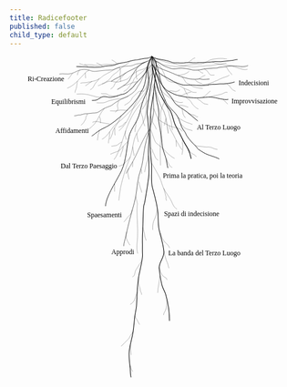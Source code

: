 ```yaml
---
title: Radicefooter
published: false
child_type: default
---
```


<svg version="1.1" viewBox="0 0 1676.7 1881.2" xmlns="http://www.w3.org/2000/svg" xmlns:xlink="http://www.w3.org/1999/xlink">
 <path d="m934.33 1550.9c0-50.272-8.3849-105.87-22.147-154.16-5.0803-17.825-16.28-33.94-21.093-52.177-8.1406-30.848-13.215-66.706-16.874-98.803-4.0843-35.828 29.618-62.95 27.42-98.803-2.7496-44.86-19.721-88.337-28.475-132.11-6.6589-33.296-3.8242-69.532-7.3826-103.24-5.2132-49.388-18.906-93.912-31.489-141.59-8.8931-33.7-2.7859-90.292-4.2187-126.49-1.1592-29.287-6.4222-58.388-7.3823-87.701-2.2952-70.067-1.9701-139.78 1.0545-209.82 1.966-45.522 12.918-88.384 17.929-133.22 4.1104-36.776 18.427-161.06 13.022-176.9-2.119-6.2128-18.215-25.757-22.569-30.67-1.2554 37.937 4.3025 74.175 2.3545 112.1-1.4492 28.219-8.3285 50.38-12.656 77.71-6.8095 43.009-14.541 87.311-17.929 131-1.9081 24.605 0.8902 15.552 3.1639 39.965 3.2342 34.726 5.595 70.656 7.3823 105.46 1.5924 31.011-3.1639 61.231-3.1639 92.142 0 52.614 7.5529 96.515 1.0546 149.87-5.5394 45.48-13.779 90.1-21.092 135.44-5.0789 31.483-5.8427 10.353-8.4371 41.075-3.0792 36.463-2.6425 73.398-4.2187 109.9-1.8472 42.781-3.4517 58.074-2.242 100.94 0.37106 13.15-0.87641 44.807 0.54879 62.519 2.1905 27.223-18.642 103.1-23.618 136.27-7.9424 52.95-8.532 107.66-11.601 160.97-1.3117 22.784-8.2497 45.156-10.546 67.718-2.926 28.748-5.4976 57.862-9.4916 86.591-5.7491 41.353-21.102 81.232-23.202 123.23-1.4917 29.829 3.517 60.332 6.3278 89.922 1.5557 16.378 0.1142 36.916 5.0863 52.621" style="fill:none;stroke-width:3.5;stroke:#000"/>
 <path d="m1225.1 604.82c-6.911-6.3874-60.555-23.048-61.42-23.344-24.488-8.3651-42.62-22.07-59.888-32.858-6.7317-4.2052-9.8878-13.296-15.593-18.634-19.08-17.853-36.629-37.057-51.677-58.837-5.3782-7.7843-7.0678-18.675-14.487-27.46-25.027-29.637-24.186-63.889-46.898-97.093-17.776-25.988-49.155-46.192-61.265-74.003-14.399-33.07-31.496-68.396-37.403-104.17-5.8982-35.72-23.991-61.631-29.869-97.519-1.7511-10.691-2.6673-15.438-3.3751-26.249-0.7887-12.048-12.369-28.987-11.46-41.027-0.8485 16.167 10.611 16.85 20.63 37.592 10.068 20.844 11.834 31.821 12.656 34.414 10.977 34.663 13.809 76.988 32.694 108.79 13.819 23.275 33.326 40.472 48.513 62.168 8.765 12.521 15.68 28.448 27.42 38.855 18.483 16.384 41.65 27.879 61.041 43.188 22.012 17.378 43.565 36.194 65.028 54.073" style="fill:none;stroke-width:3;stroke:#000"/>
 <path d="m821.18 429.42c10.367 10.507 23.897 70.716 34.535 80.948 11.918 11.463 27.54 20.224 38.74 32.332 20.408 22.061 42.797 44.961 69.752 59.148" style="fill:none;stroke:#000"/>
 <path d="m842.57 309.69c7.5366 19.063 14.024 38.574 22.61 57.188 7.2939 15.814 70.431 45.288 89.644 51.066 23.483 7.0623 39.88 3.3053 55.142 25.906" style="fill:none;stroke:#000"/>
 <path d="m834.36 104.19c-23.009 19.708-23.563 69.024-41.359 92.642-2.7644 3.6689-6.328 6.6609-9.4919 9.9913-8.4371 11.101-17.562 21.712-25.311 33.304-43.326 64.809-58.077 148.58-119.66 200.44" style="fill:none;stroke:#000"/>
 <path d="m831.78 3.6612c-7.7069 20.921-18.653 40.92-23.121 62.763-7.3924 36.143 12.932 75.437 4.2184 112.12-8.5451 35.98-28.763 67.527-39.021 103.24-9.2265 32.124-13.69 63.943-28.475 94.362-14.427 29.682-38.264 60.882-46.404 93.252-16.687 66.357-15.392 138.67-44.294 202.05-24.375 53.452-93.863 154.88-93.863 208.71" style="fill:none;stroke-width:3;stroke:#000"/>
 <path d="m841.72 216.77c-6.2267 87.986 10.702 88.686-12.263 175.31-12.109 45.676-28.514 90.11-37.967 136.55-7.5894 37.282-10.24 74.894-17.929 112.12-4.6862 22.691-13.926 43.98-18.984 66.608-11.502 51.456-11.831 104.42-26.366 155.42-18.461 64.774-35.642 129.42-49.568 195.38-3.9693 18.803-11.601 36.173-11.601 55.507" style="fill:none;stroke-width:2;stroke:#000"/>
 <path d="m846.77 170.84c4.9216 25.533 6.8752 60.363 11.952 85.866 4.7607 23.918 12.75 53.398 13.614 78.864 0.5315 15.663-3.5106 31.579-1.0548 47.736 5.5105 36.254 13.475 72.229 17.929 108.79 1.5711 12.899 0.6696 26.102 3.1639 38.855 4.8456 24.775 14.452 45.974 21.093 69.939 5.1009 18.409 5.7288 38.074 11.601 56.617" style="fill:none;stroke-width:3;stroke:#000"/>
 <path d="m833.65 63.869c19.593 93.015 18.695 74.831 22.872 93.882 11.981 54.65 25.14 69.158 51.017 119.45 8.1499 15.838 16.715 24.768 27.42 38.855 17.585 23.138 21.574 70.055 35.768 95.455 18.338 32.815 31.284 61.713 48.884 94.648 9.1022 17.033 10.504 16.533 22.025 38.266 16.108 30.385 18.21 57.324 19.348 58.821" style="fill:none;stroke-width:4;stroke:#000"/>
 <path d="m834.34 100.93c2.4068-0.37325 13.62 20.931 18.829 32.231 8.176 17.733 8.1285 38.11 19.276 55.319 14.816 22.873 98.421 99.004 140.16 84.358" style="fill:none;stroke:#000"/>
 <path d="m832.87 42.42c-1.4229 8.497 38.456 84.15 39.461 92.707 2.4147 20.554 37.992 65.005 51.155 71.118 18.247 8.4737 35.962 20.87 55.896 25.533 41.865 9.7933 86.039 17.81 129.3 15.413 22.409-1.2414 46.318-5.6724 68.551-4.4406 27.49 1.5231 77.705 19.916 100.72 13.382" style="fill:none;stroke-width:3;stroke:#000"/>
 <path d="m835.13 5.7512c-4.4123 37.797-21.727 182.47-42.768 211.43-21.652 29.804-40.83 60.005-65.387 87.701-8.9343 10.076-20.377 17.009-29.53 26.643-20.723 21.814-39.424 42.804-64.333 59.948-39.092 26.906-51.308 76.157-93.129 98.166" style="fill:none;stroke:#000"/>
 <path d="m831.78 3.6612c-48.107 61.443-18.512 150.47-64.808 211.01-20.313 53.455-118.22 146.36-166.63 179.84-22.451 15.53-20.169 14.351-44.273 27.037-12.76 6.7156-19.764 8.752-39.511 22.263-3.5009 2.3954-25.772 18.523-21.853 16.9 2.5673-1.0629-17.187 10.995-14.599 9.9829" style="fill:none;stroke-width:3;stroke:#000"/>
 <path d="m831.78 3.6612c-8.2951 29.443-10.048 52.111-16.179 82.08-2.2252 10.876-7.9135 53.144-8.4922 64.23-1.1802 22.61-4.2938 20.433-5.4871 43.043-3.0494 57.776 1.8297 113.01-10.546 169.85-8.7092 40.004-48.672 80.004-61.169 123.23-8.3386 28.84-11.569 58.713-18.983 87.701-8.3402 32.609-25.304 63.167-34.803 95.472-10.441 35.507-21.362 71.313-28.475 107.68-4.5821 23.427-5.4267 47.025-9.4917 70.472" style="fill:none;stroke:#000"/>
 <path d="m812.24 437.52c-47.999 74.2-71.631 159.24-122.34 232.02-5.2464 7.5306-5.1094 15.37-10.285 20.818" style="fill:none;stroke-width:1.6;stroke:#000"/>
 <path d="m736.94 823.47c15.904 73.941 7.6404 16.402 7.6404 86.404 0 50.597 5.9151 101.4 3.1639 152.09-1.6541 30.473-8.4301 65.52 1.0548 95.472" style="fill:none;stroke:#000"/>
 <path d="m830.54 628.82c4.1429 7.4498 42.814 76.525 47.459 86.591 8.9256 19.343 13 41.801 22.147 61.058 11.075 23.316 28.843 43.68 41.131 66.609 11.44 21.347 15.795 42.068 36.378 55.067" style="fill:none;stroke:#000"/>
 <path d="m908.61 256.88c-7.8296 21.678-17.198 42.861-23.489 65.035-7.6697 27.036 2.1091 76.259 2.1091 105.46 0 32.693-4.2611 64.597-6.3277 97.227-2.4488 38.662 1.0548 78.688 1.0548 117.54" style="fill:none;stroke:#000"/>
 <path d="m851.01 202.7c2.4851 7.0062 17.074 53.991 19.893 59.811 8.9262 18.431 7.3298 17.245 14.984 36.485 4.6113 11.59 15.152 21.468 18.412 36.098 2.0259 9.0929 6.5127 17.528 8.4369 26.643 2.8034 13.28 12.497 79.526 14.67 93.25" style="fill:none;stroke-width:1.3795;stroke:#000"/>
 <path d="m775.18 270.47c-86.564 95.1-101.76 196.55-129.69 266.17-10.071 25.107-18.12 50.736-35.478 71.759" style="fill:none;stroke:#000"/>
 <path d="m753.7 1302.3c-0.0528 1.838-0.26911 3.6785-0.15847 5.5139 0.26038 4.3194 0.93116 8.5987 1.1364 12.919 0.21959 4.6233-0.77248 9.7942 0.22732 14.355 0.49121 2.2406 1.3713 4.1521 1.804 6.4296 0.46282 2.4359 0.39316 5.2978 1.1364 7.6558 1.2391 3.931 4.1576 7.0592 4.6119 11.362 0.61895 5.8629 0.9014 12.875 3.1157 18.405 1.2872 3.2146 3.5648 6.2658 4.5456 9.5698 0.95318 3.2106 0.61711 6.6423 1.8116 9.7949" style="fill:none;stroke-width:1px;stroke:#000"/>
 <path d="m772.53 1200.9c-4.3128 5.3995-8.4128 10.951-12.191 16.736-5.9685 9.1383-11.599 18.435-17.273 27.752-2.4799 4.0723-5.4786 7.9761-7.273 12.441-5.413 13.468-2.5471 29.612-17.81 36.262" style="fill:none;stroke-width:1px;stroke:#000"/>
 <path d="m902.39 1142.3c-0.4047 12.2 3.8265 23.464 7.3097 34.831 2.9828 9.7335 5.6506 19.04 9.5458 28.47 2.2844 5.5306 5.3415 11.545 6.5912 17.465 1.4019 6.6404 2.2112 13.508 5.1947 19.788" style="fill:none;stroke-width:1px;stroke:#000"/>
 <path d="m876.51 1291.1c-0.017 24.725-5.5975 49.105-9.5458 73.448-0.8902 5.4885-0.2159 18.002-1.9794 22.529" style="fill:none;stroke-width:1px;stroke:#000"/>
 <path d="m779.78 1003.7c2.6508 9.2083 3.2736 19.173 5.5182 28.574 0.70023 2.9329 2.1924 5.6096 2.7274 8.6128 1.128 6.3327 1.168 13.488 3.1774 19.566 2.3282 7.0421 4.7811 13.91 7.0064 20.953" style="fill:none;stroke-width:1px;stroke:#000"/>
 <path d="m862.84 901.47c-5.5347 13.099-4.3963 28.091-9.8471 41.206-4.0166 9.6641-9.2964 18.586-12.273 28.709-3.4058 11.582-4.5456 27.883-4.5456 39.954 0 2.6744 0.9091 5.192 0.9091 7.8551" style="fill:none;stroke-width:1px;stroke:#000"/>
 <path d="m880.8 1036.3c1.4573 3.4129 3.1138 6.7474 4.3719 10.238 0.8106 2.2492 1.2122 4.6254 1.8183 6.9381 0.9091 2.9507 1.6372 5.9634 2.7274 8.852 3.9795 10.544 12.643 22.643 20.228 30.862 4.0643 4.4041 8.7006 7.5388 12.728 11.962 2.4672 2.71 5.5453 6.057 7.273 9.3305 0.8843 1.6755 0.6238 2.6249 1.591 4.0671 1.455 2.1698 3.0766 3.7345 3.8638 6.2204" style="fill:none;stroke-width:1px;stroke:#000"/>
 <path d="m917.84 1429.3c-0.246 7.4226 0.9713 14.835 0.6818 22.25-0.5145 13.18-2.959 26.423-8.1821 38.518-3.968 9.1892-10.682 16.16-10.682 26.69" style="fill:none;stroke-width:1px;stroke:#000"/>
 <path d="m732.86 1520.3c0.53031 2.0385 0.78856 4.1679 1.591 6.1154 2.6616 6.4601 6.651 12.111 10 18.182 3.4885 6.3243 6.0824 13.163 9.7731 19.379 1.817 3.0603 4.2978 5.5512 5.7979 8.6792" style="fill:none;stroke-width:1px;stroke:#000"/>
 <path d="m1095.3 251.61c2.2419 1.5018 4.4805 3.0085 6.7257 4.5053 4.7378 3.1586 9.8553 6.1597 14.369 9.6542 6.8764 5.324 12.574 12.274 20.706 16.019 3.2211 1.4834 6.1091 1.0772 9.4772 1.609 4.4028 0.69519 8.6412 1.6892 12.998 2.4998" style="fill:none;stroke-width:1px;stroke:#000"/>
 <path d="m1165.5 241.42c16.881-1.8312 2.04 0.26978 24.477-5.1806 14.335-3.4822 28.873-5.3128 43.106-9.3324 2.1241-0.59989 10.694-3.592 11.312-3.8617 4.9043-2.1405 17.42-9.861 22.951-8.6888 1.9364 0.41035 3.7113 1.0553 5.6049 1.5783" style="fill:none;stroke-width:1px;stroke:#000"/>
 <path d="m1042.3 333.6c6.0362 4.4586 2.3398 1.9958 8.2913 5.4413 8.1209 4.7016 9.2201 5.3416 18.656 7.3194 3.0487 0.63905 7.5002 0.43309 10.135 1.8804 9.51 5.2236 8.2312 10.236 21.509 10.236" style="fill:none;stroke-width:1px;stroke:#000"/>
 <path d="m1005.5 308.79c0.02 3.1891 2.9013 5.1525 3.5019 8.1074 2.0264 9.9698 3.6 26.57 9.4772 35.077 2.8729 4.1581 6.1249 8.1933 9.04 12.254" style="fill:none;stroke-width:1px;stroke:#000"/>
 <path d="m1027.2 243c3.6686 2.6817 7.2538 5.4814 11.006 8.0452 7.03 4.8035 14.624 9.0942 19.872 16.09 4.0114 5.3486 6.5558 11.589 10.394 17.056 2.616 3.7255 5.0013 5.7494 8.2543 9.0106 8.0339 8.054 15.535 15.577 26.494 19.224" style="fill:none;stroke-width:1px;stroke:#000"/>
 <path d="m931.34 409.12c4.1424 10.964 5.8273 16.018 10.924 26.889 4.3973 9.3794 10.34 17.593 14.98 26.71 7.7346 15.198 14.543 31.534 23.54 46.018 2.665 4.2904 5.6452 8.478 8.2543 12.872 3.5432 5.9674 5.9369 12.724 10.089 18.343 1.9018 2.5738 4.2336 4.8125 6.1144 7.4015 0.9487 1.3058 1.8346 3.2122 3.0192 4.4591" style="fill:none;stroke-width:1px;stroke:#000"/>
 <path d="m1084.7 525.52c17.769 5.8715 5.3013 2.7089 25.523 5.0739 31.495 3.6836 5.7071 0.13856 32.154 3.6184 13.607 1.7904 9.8309-0.17836 23.487 0.56514 3.063 0.1668 10.792 2.2768 13.146 2.8963 4.0574 1.0677 7.7474 3.2603 11.617 4.8271 7.0641 2.86 16.388 6.1143 24.152 6.1143" style="fill:none;stroke-width:1px;stroke:#000"/>
 <path d="m652.26 352.44c-5.4135 9.0146-7.9856 19.402-12.849 28.68-6.0805 11.601-13.78 22.723-20.789 33.79-3.9734 6.2737-8.4032 12.42-11.311 19.308-2.8486 6.7468-4.4348 14.21-6.42 21.239-3.381 11.971-8.1841 23.384-14.98 33.79" style="fill:none;stroke-width:1px;stroke:#000"/>
 <path d="m693.3 501.12c-12.367 9.9461-23.917 21.309-33.84 33.755-4.8952 6.1395-9.5854 14.469-16.509 18.665-6.2784 3.8051-13.326 7.3191-20.177 9.976-6.0877 2.3609-13.005 3.9463-18.896 6.758-6.4732 3.0899-7.4039 4.135-14.99 6.0151" style="fill:none;stroke-width:1px;stroke:#000"/>
 <text x="161.30817" y="-277.12881" style="fill:#000000;font-family:sans-serif;font-size:40px;line-height:1.25;shape-inside:url(#rect2179);white-space:pre" xml:space="preserve"/>
 <text x="161.30817" y="-277.12881" style="fill:#000000;font-family:sans-serif;font-size:40px;line-height:1.25;shape-inside:url(#rect2415);white-space:pre" xml:space="preserve"/>
 <path d="m613.99 748.57-0.78498 46.792" style="fill:none;stroke-width:1px;stroke:#000"/>
 <path d="m719.94 620.51-1.7454 30.962" style="fill:none;stroke-width:1px;stroke:#000"/>
 <path d="m768.29 662.92 4.1764 27.374" style="fill:none;stroke-width:1px;stroke:#000"/>
 <path d="m913.75 368.36-9.9202 40.052" style="fill:none;stroke-width:1px;stroke:#000"/>
 <path d="m705.57 1691.6 4.4318 59" style="fill:none;stroke-width:1px;stroke:#000"/>
 <path d="m723.46 1611.4c-5.371 7.535-10.609 15.134-15.334 23.091-1.0317 1.7376-2.4358 3.3392-3.3616 5.1113-2.4706 4.7285-4.6321 9.872-7.8438 14.154-3.5175 4.69-7.5785 8.3793-11.76 12.487-4.389 4.312-8.8137 8.7638-13.394 12.717-3.038 2.6222-4.9202 6.1621-7.657 9.043-2.5958 2.7324-6.0065 4.5534-8.5909 7.2737-1.3958 1.4692-2.2804 3.5113-3.7598 4.8571" style="fill:none;stroke-width:1px;stroke:#000"/>
 <path d="m703.11 1806.8c3.572 8.146 4.963 17.106 8.0141 25.403 1.0497 2.8545 2.7199 5.4001 3.7352 8.2301 0.4873 1.3584 2.0622 2.2421 2.8359 3.3474 0.90952 1.2993 1.089 2.1222 1.9964 3.281" style="fill:none;stroke-width:1px;stroke:#000"/>
 <path d="m746.52 1381.2c-1.8953 9.123-6.5958 17.347-9.5 26.081-0.10338 0.3109 0.12575 0.6804 0 0.983-0.32327 0.7778-1.0323 1.3663-1.3073 2.1624-0.23624 0.6839-0.0196 1.4586-0.18676 2.1625-0.36544 1.5387-1.2369 3.0027-1.6808 4.5215-2.3876 8.1679 0.91995-1.7276-1.6808 6.0942-4.01 12.06-16 26.649-27.35 31.578" style="fill:none;stroke-width:1px;stroke:#000"/>
 <path d="m873.88 1235.8c2.3996 6.3256 4.7909 12.685 6.5128 19.238 0.7217 2.7466 0.9651 5.9581 1.8676 8.6498 2.5861 7.7131 9.1402 19.451 14.754 25.36 4.8732 5.1296 11.57 6.7785 16.995 11.009 3.5323 2.7542 3.7171 7.7664 5.7895 11.402" style="fill:none;stroke-width:1px;stroke:#000"/>
 <path d="m899.41 775.47c4.2607 5.8873 4.4008 13.526 6.3297 20.125 0.3831 1.3105 1.3884 2.4015 1.6808 3.7352 0.2696 1.2297 0.3175 2.4998 0.5603 3.7351 0.4775 2.4293 1.2804 3.0721 1.8676 5.8976 0.16 0.7699-0.1625 1.5896 0 2.359 0.3407 1.6141 1.083 3.1205 1.4941 4.7181 0.3994 1.5527 0.5138 3.1709 0.9338 4.7181 0.2056 0.7578 0.6225 1.4417 0.9338 2.1625 0.3735 1.0484 0.829 2.0712 1.1206 3.1454 0.9202 3.3902-1.5834 8.416-0.9299 11.085 0.8629 3.5233 3.7223 7.898 3.7223 11.323" style="fill:none;stroke-width:1px;stroke:#000"/>
 <path d="m915.76 602.61c4.2683 10.853 8.7496 21.5 13.984 31.909 1.6351 3.2512 3.431 7.1502 5.9762 9.8294 4.2372 4.4602 9.4195 7.1628 14.437 10.511" style="fill:none;stroke-width:1px;stroke:#000"/>
 <path d="m971.97 495.8c0.5109 8.5776 2.1148 16.989 2.4278 25.556 0.1336 3.6559 0.6869 7.859-0.1594 11.497" style="fill:none;stroke-width:1px;stroke:#000"/>
 <path d="m743.92 454.62c0.24246 1.6976 0.58005 3.3844 0.72738 5.0929 0.21695 2.5158-0.33956 5.1649 0 7.6669 0.56626 4.1724 0.71244 8.4071 1.3073 12.582 0.68922 4.8366 3.5241 10.018 4.1087 14.941 0.48979 4.1246 1.0852 6.2065 2.5054 10.442" style="fill:none;stroke-width:1px;stroke:#000"/>
 <path d="m741.81 384.88c-1.3015 4.537-1.5638 9.2369-2.7969 13.78-0.16709 0.61558-1.225 3.788-1.3073 4.9147-0.21882 2.9943 3e-3 6.0446-0.18676 9.043-0.2037 3.2163-1.592 6.7059-2.2411 9.8293-0.81662 3.9296-1.3944 8.0556-2.0543 11.992-0.47194 2.8151 0.24518 10.459-0.74304 12.539" style="fill:none;stroke-width:1px;stroke:#000"/>
 <path d="m846.08 162.56c-3.9888 5.0868-6.7831 10.995-9.8018 16.681-0.3537 0.66622-0.8857 1.2491-1.1206 1.9659-0.3953 1.2066-0.4251 2.5069-0.747 3.7351-0.7156 2.7304-1.866 5.4015-2.8014 8.0601-0.6512 1.8508-0.6555 3.8651-1.1205 5.701-0.4316 1.7034-1.0517 2.2188-1.4941 3.7234-0.7299 2.4824-0.8265 4.9575-1.2961 7.4291-0.5489 2.8891-2.1156 5.6443-3.0812 8.4056-1.6986 4.8571-2.5551 10.038-4.4476 14.819-0.7703 1.9459-2.4297 3.616-3.2218 5.5336-0.8074 1.9548-1.3431 3.2647-2.0289 4.9429-1.7175 4.2033-0.891 9.3143-2.5907 13.489-0.6709 1.6479-2.5049 3.3769-3.5484 4.9147-2.1802 3.2129-4.4124 6.2173-7.0968 9.043-2.1535 2.2668-4.0123 3.7288-5.416 6.684-1.7542 3.6931-2.606 8.2278-4.6689 11.795-1.5262 2.6392-3.4402 5.8584-5.0425 8.4532-0.79911 1.2941-4.9076 5.546-5.309 6.5586-0.63492 1.6015-0.70454 3.1481-1.4939 4.7177-1.3003 2.5854-4.2964 5.0494-6.3926 6.8802" style="fill:none;stroke-width:1px;stroke:#000"/>
 <path d="m763.91 322.36c2.317 5.9658 3.892 12.136 5.5092 18.307 0.9143 3.4888 2.63 6.2033 4.1087 9.4362 1.3358 2.9203 3.2076 7.9929 4.1052 10.922 1.3986 4.5638 0.80389 9.5387 1.6808 14.154 0.53315 2.8061 1.3899 4.7067 1.6808 7.6669 0.29896 3.0421 0.0534 6.5656 1.1206 9.4362 1.1432 3.0753 2.7165 5.9978 3.9219 9.043 0.60064 1.5174 0.75194 3.1835 1.3073 4.7181 0.79968 2.2097 2.6146 4.189 2.6146 6.6826" style="fill:none;stroke-width:1px;stroke:#000"/>
 <path d="m915.6 290.64c5.2904 9.5771 7.5416 20.223 11.019 30.471 1.4836 4.3728 3.2085 8.0048 4.2954 12.582 1.5054 6.3383 1.8194 12.978 3.5484 19.266 1.6097 5.8534 2.9029 11.897 4.6689 17.693 1.7036 5.5907 3.8483 11.213 5.2292 16.906 1.9312 7.9621 1.8753 16.45 2.8014 24.573 0.2899 2.5433 0.2417 5.1516 0.5603 7.6669 0.2099 1.6575 1.7617 3.6681 2.2335 5.2517 0.2766 0.92825 1.8281 9.6158 1.4977 10.536" style="fill:none;stroke-width:1px;stroke:#000"/>
 <path d="m822.12 537.25c2.0169 4.007 6.6435 6.0221 8.9232 9.793 2.3725 3.9245 4.6737 8.7152 5.9762 13.171 0.4467 1.5283 0.2384 3.2092 0.747 4.7181 1.0284 3.0506 3.9125 6.3508 5.416 8.8464 2.4683 4.0971 3.5614 9.3339 5.2292 13.761 1.5811 4.1969 3.5318 8.2248 5.6027 12.188 3.2065 6.1368 11.044 8.1237 13.954 13.462" style="fill:none;stroke-width:1px;stroke:#000"/>
 <path d="m811.19 585.51c-0.4158 1.6114-0.9513 3.1967-1.2474 4.8343-0.2459 1.3597-0.181 2.7601-0.3735 4.1283-0.4704 3.3421-1.5983 6.666-2.0543 10.026-0.2664 1.9628-0.3676 3.9605-0.9338 5.8976-1.0834 3.7066-2.8149 7.1223-3.9219 10.812-1.4409 4.8032-2.3627 9.7317-3.7352 14.547-1.436 5.0385-3.3796 9.7075-4.2954 14.941-0.75008 4.2862-0.92894 8.7009-1.6808 12.975-0.55605 3.1607-1.6343 6.3336-2.4278 9.4362-0.56282 2.2005-0.25701 7.0954-2.0092 8.4235" style="fill:none;stroke-width:1px;stroke:#000"/>
 <path d="m1009.7 484.03c-0.2654 6.2595 2.1145 12.296 1.0504 18.697-0.4163 2.5039-1.5779 4.5177-1.4941 7.0771 0.1823 5.5647 2.0316 10.651 2.8013 16.12 0.9308 6.6141-0.462 14.827-0.747 21.428-0.034 0.78808 0.1245 1.5727 0.1868 2.3591 0 1.7038 0.079 3.4093 0 5.1112-0.3928 8.4745-3.9219 16.426-3.9219 24.862" style="fill:none;stroke-width:1px;stroke:#000"/>
 <path d="m1043.6 545.04c7.3584 12.103-1.9146-2.9413 6.91 10.616 6.353 9.7599 9.9258 13.974 20.17 19.855 5.7914 3.3252 11.332 5.0996 15.874 10.222 1.4889 1.6792 3.4088 3.4972 4.1003 5.6739" style="fill:none;stroke-width:1px;stroke:#000"/>
 <path d="m999.85 399.51c1.1504 1.1396 2.301 2.2793 3.4514 3.419 1.6186 1.245 3.3804 2.3233 4.8557 3.7352 1.0074 0.96401 5.2728 6.6965 6.3498 7.8635 3.8858 4.2106 8.8244 8.805 13.82 11.599 9.6053 5.3714 19.244 6.9776 29.694 9.6328 3.5054 0.89065 7.2452 2.4952 10.651 3.671" style="fill:none;stroke-width:1px;stroke:#000"/>
 <path d="m992.46 235.03c6.871-0.42512 14.178-2.249 20.496-5.1308 4.3276-1.974 8.3872-4.9088 12.886-6.4874 3.1625-1.1096 5.7888-0.97393 8.9644-2.1625 8.0584-3.016 16.197-6.684 24.963-6.684" style="fill:none;stroke-width:1px;stroke:#000"/>
 <path d="m1127.6 244.32c8.5957-3.1814 12.694-7.9059 19.196-13.817 0.9756-0.88689 2.1637-1.513 3.1749-2.359 5.3599-4.4847 10.186-9.6274 15.314-14.351 1.8716-1.7238 3.995-3.2003 6.163-4.5215 0.6839-0.41677 1.4453-0.55313 2.0018-1.1389" style="fill:none;stroke-width:1px;stroke:#000"/>
 <path d="m1247.8 257.23 27.029 26.603" style="fill:none;stroke-width:1px;stroke:#000"/>
 <path d="m823.66 355.14c2.3806 2.8296 4.01 6.4008 4.9054 9.9821 1.2072 4.8286 1.3052 9.6268 2.9881 14.351 2.5026 7.0248 5.9789 14.316 9.8982 20.642 1.884 3.0409 4.1906 5.8474 6.163 8.8464 3.8741 5.8904 6.0416 12.21 8.4041 18.676 0.5833 1.5964 1.6896 3.0065 2.4279 4.4813" style="fill:none;stroke-width:1px;stroke:#000"/>
 <path d="m524.97 438.69c-0.83188 2.9167-1.6802 5.8288-2.4956 8.7502-1.4213 5.0917-2.1432 8.4117-3.9219 13.368-0.64359 1.7933-1.432 2.4362-1.5325 4.1114-0.21366 3.5627 4e-3 7.04-0.37351 10.616-0.38457 3.6433-1.5037 7.1898-2.0543 10.812-0.28721 1.8896-0.39558 8.2778-1.6218 9.2396" style="fill:none;stroke-width:1px;stroke:#000"/>
 <path d="m584.36 444.79c1.6574 8.1326-0.18351 16.039-1.0349 24.106-0.34228 3.2426-0.0156 6.564-0.37352 9.8293-0.52035 4.747-2.5599 9.4524-3.3616 14.154-0.80408 4.7157-1.0815 9.7708-1.494 14.547-0.16127 1.8673 0.11886 3.8393-0.49103 5.593" style="fill:none;stroke-width:1px;stroke:#000"/>
 <path d="m613 422.75c3.773 9.8672 0.70497 20.306 1.8676 30.341 0.15352 1.3252 0.58972 2.607 0.74703 3.9317 0.35116 2.9571-0.0302 6.4012 1.2927 9.1864" style="fill:none;stroke-width:1px;stroke:#000"/>
 <path d="m680.97 389.9c-3.2227 0.53867-6.0872 2.0194-8.5341 4.1659-5.3082 4.6562-8.3854 11.848-14.194 15.924-4.4167 3.0994-10.455 4.0671-15.314 6.2908-2.1148 0.96788-4.0302 2.4253-6.1298 3.342" style="fill:none;stroke-width:1px;stroke:#000"/>
 <path d="m678.18 439.45c-0.51655 7.1645-1.9078 14.219-2.7522 21.329-0.41215 3.4707-1.2206 4.2092-0.18676 8.0601 0.41384 1.5414 1.4669 2.8409 2.0543 4.3249 0.40928 1.034 1.3795 5.4766 1.4941 6.2908 0.0822 0.58401-0.15161 1.1994 0 1.7693 0.29187 1.0973 0.97878 2.0585 1.3073 3.1454 0.66523 2.2008 0.56027 4.9126 0.56027 7.237" style="fill:none;stroke-width:1px;stroke:#000"/>
 <path d="m665.04 529.71c-2.6548 10.269-3.4366 21.56-7.9171 31.307-1.7595 3.8278-3.3803 6.743-4.6689 10.812-2.26 7.137-3.2618 13.158-6.5326 20.044" style="fill:none;stroke-width:1px;stroke:#000"/>
 <path d="m656.65 505.93c-12.134 2.6905-20.116 13.489-30.848 19.137-2.7986 1.4729-6.698 1.2203-9.7114 1.5727-5.1235 0.59924-9.9878 2.4784-15.127 2.9488-2.0468 0.18734-4.11 0.0984-6.163 0.19659" style="fill:none;stroke-width:1px;stroke:#000"/>
 <path d="m719.68 533.18c1.996 10.865 2.4933 21.985 4.1253 32.865 0.16758 1.1171-0.23475 1.6454 0 2.8319 0.2816 1.4233 1.3696 2.5689 1.8676 3.9317 0.85617 2.3432 0.66229 5.255 1.1206 7.6669 0.38781 2.0411 1.0137 4.0716 1.4941 6.0942" style="fill:none;stroke-width:1px;stroke:#000"/>
 <path d="m705.82 592.36c-1.6379 2.1416-3.3858 4.2033-4.9136 6.4248-0.98656 1.4345-1.645 3.0755-2.6146 4.5215-0.9987 1.4893-5.8832 6.2034-6.163 6.4874-4.2459 4.3098-8.3362 8.7812-12.7 12.975-2.4464 2.3512-5.2485 4.2894-7.6571 6.6839-3.1372 3.1188-5.7103 6.8975-9.5246 9.2396-2.3946 1.4704-5.2939 1.5294-7.8438 2.5556-1.4608 0.58793-2.8308 1.3877-4.2954 1.9659-4.0428 1.5958-8.5071 2.2387-12.7 3.342" style="fill:none;stroke-width:1px;stroke:#000"/>
 <path d="m853.83 32.623c19.752 4.2953 37.968 24.544 56.221 31.622 11.08 4.2971 22.779 8.5623 34.141 11.979 22.898 6.8865 45.382-4.8893 68.282-1.9966 16.412 2.0731 33.92 4.2372 49.947 7.9863 2.417 0.56537 4.5313 2.125 6.9547 2.662 4.8579 1.0765 10.804 0.22681 15.806 0.6656 19.829 1.7396 39.305-5.8264 58.799-7.9863 15.71-1.7407 31.366-2.934 47.224-3.9931 7.2208-0.48224 14.327 0.53348 21.541-0.66551 11.608-1.9293-1.512-0.53358 7.5869-2.662 9.1728-2.1457 19.125-2.4892 28.446-3.3068 10.661-0.93513 21.455-3.5893 31.883-5.2272 22.982-3.6096 46.154 0.62308 68.992 2.6264 10.204 0.89513 22.491 0.47257 32.144-1.9965 4.2626-1.0903 7.8178-2.9224 11.614-3.5951" style="fill:none;stroke-width:2;stroke:#000"/>
 <path d="m830.79 21.399c-18.739 8.2719-40.155 19.317-60.33 23.362-9.9102 1.987-19.917 2.3145-29.715 4.6586-9.2674 2.2171-22.227 9.6785-30.98 10.648-20.626 2.2854-42.274 1.3083-62.592 6.6552-16.642 4.3796-32.921 14.503-49.947 17.304-12.216 2.0093-24.423 0.70742-36.67 1.9965-18.343 1.9308-36.766 3.4298-55.005 5.9896-25.129 3.5267-35.915-7.7205-58.166-10.648-7.6478-1.0063-17.619-0.43549-25.29 0.66551-21.976 3.1544-40.303 17.713-61.368 23.233-23.468 6.1495-46.344-1.5194-70.179 2.662" style="fill:none;stroke-width:1.5;stroke:#000"/>
 <path d="m791.92 38.978c-18.635 7.2981-33.162 20.822-50.341 30.559-15.925 9.0264-33.468 14.86-49.315 23.959-14.096 8.0934-27.148 17.563-41.016 25.905-11.401 6.8578-23.488 12.065-35.406 17.969-7.6547 3.7918-14.306 9.3765-21.877 13.361" style="fill:none;stroke-width:2;stroke:#000"/>
 <path d="m806.92 32.984c-6.679 2.8407-28.821 10.764-35.034 14.516-24.684 14.907-46.094 52.609-60.695 77.2-5.3726 9.0485-10.793 22.476-18.335 29.948-18.546 18.374-41.2 30.814-63.09 43.924" style="fill:none;stroke-width:2;stroke:#000"/>
 <path d="m805.31 65.61c-14.654 15.485-15.807 17.536-31.028 30.731-15.399 13.349-35.307 23.598-47.418 40.597-3.2114 4.5073-2.3578 11.462-5.6902 15.972-2.5154 3.4043-7.6943 7.2779-10.116 11.314-8.6608 14.435-17.476 27.274-30.98 37.935-4.0961 3.2338-9.5635 4.5806-13.737 7.8516" style="fill:none;stroke-width:1px;stroke:#000"/>
 <path d="m830.34 5.2087c-11.601 6.1512-15.119 8.5231-20.584 9.7866-7.0114 1.6208-14.343 1.2122-21.496 1.9966-12.54 1.375-24.979 4.9073-37.302 7.3207-15.471 3.0299-2.8385-0.5557-26.554 3.3276-13.929 2.2807-27.549 6.9135-41.096 10.648-13.091 3.6089-26.766 4.0356-39.831 6.6552-13.443 2.6953-25.591 10.523-39.199 12.645-15.916 2.482-32.122 2.2634-48.05 4.6586-8.2605 1.2422-16.261 4.5876-24.657 5.3241-47.101 4.1316-94.541-3.3276-141.29-3.3276" style="fill:none;stroke-width:3;stroke:#000"/>
 <path d="m651.59 44.651c-4.7301 0.44367-9.4973 0.59246-14.19 1.331-2.3825 0.37494-4.6364 1.331-6.9546 1.9966-5.4794 0.88736-10.921 2.0508-16.438 2.6621-18.57 2.0576-38.153-0.01457-56.902 1.331-17.376 1.2471-33.598 6.9656-51.212 5.9897-7.859-0.43542-15.689-2.9469-23.574-3.9445-10.584-1.3391-21.646 1.2395-32.244 0-4.9616-0.58029-8.4832-1.331-13.277-1.331" style="fill:none;stroke-width:1px;stroke:#000"/>
 <path d="m644.76 69.93c-18.503 1.0554-34.442 13.711-50.103 22.077-15.993 8.5429-32.182 16.085-47.418 25.955-6.6209 4.2889-6.3417 6.5625-13.909 11.979-6.2007 4.4384-25.766 15.451-33.509 17.303-16.753 4.0079-33.622 7.8299-50.579 10.648-12.029 1.9994-23.375-0.22797-35.19 3.9175" style="fill:none;stroke-width:1px;stroke:#000"/>
 <path d="m833.83 52.298c-10.219 6.2312-18.596 20.561-27.728 28.297-3.4926 2.9584-10.754 17.978-14.542 23.959-10.866 17.156-18.005 35.399-27.186 53.241-4.1425 8.0501-10.864 14.689-15.174 22.628-5.0194 9.2463-8.2262 16.397-15.174 24.624-12.869 15.24-43.359 33.717-61.96 41.928-11.784 5.2018-24.422 9.773-35.406 16.638-6.7439 4.2149-13.681 8.136-20.232 12.645-6.956 4.7876-14.373 12.163-22.128 15.972-14.445 7.0957-30.863 10.581-44.889 18.634-11.831 6.7931-27.168 19.61-40.464 23.293-8.2031 2.2723-14.618 1.2173-22.761 1.9965-11.306 1.0819-22.249 2.7233-33.509 3.9931-4.0111 0.45238-8.2858-0.59238-12.281 0-9.1101 1.3508-17.767 5.7334-26.87 7.1028-3.2296 0.48585-6.688-0.49643-9.9162 0-6.1144 0.94026-12.38 3.2657-18.335 4.6586-2.5561 0.59792-5.2204-0.10883-7.8564 0.55074" style="fill:none;stroke-width:1.7;stroke:#000"/>
 <path d="m849.69 26.574c-1e-3 -0.51224 7.3788 7.7629 7.8453 7.9754 14.074 6.4163 28.941 17.458 44.257 21.297 1.8398 0.46112 3.8039-0.19856 5.6902 0 10.935 1.1511 21.872 4.8786 32.877 5.3241 4.0009 0.16198 8.0336-0.44875 12.013 0 1.9974 0.22527 3.7041 1.6868 5.6902 1.9965 13.279 2.0708 30.264 2.6189 43.625 0.66551 15.023-2.1964 29.882-7.9436 44.889-9.3172 15.946-1.4595 32.081-2.9425 48.05-3.9931 7.9387-0.52227 16.913 0.06636 24.658-1.3311 22.506-4.0613 44.296-23.45 68.148-27.881 16.994-3.1567 43.848-5.4085 61.328-3.9931 7.2358 0.58592 13.41 3.3276 20.929 3.3276" style="fill:none;stroke-width:1px;stroke:#000"/>
 <path d="m833.83 52.298c8.8098 9.2735 38.963 47.536 38.965 47.538 15.514 14.49 36.202 23.981 54.373 34.607 21.311 12.463 41.398 23.996 65.121 31.279 7.625 2.341 16.069 5.8937 24.025 6.6552 17.54 1.6785 35.52-1.1571 53.108 0 25.204 1.6581 52.006 3.5981 77.134 1.331 34.916-3.1502-0.5971-0.24135 19.6-3.9931 11.171-2.0752 23.442-0.66836 34.773-1.331 9.5432-0.55807 18.95-2.037 28.451-2.662 7.1363-0.46948 14.352 0.35814 21.496 0 16.577-0.83104 32.561-4.0445 48.683-6.6552 5.2724-0.8538 9.9876-3.6221 15.266-4.6124" style="fill:none;stroke-width:3;stroke:#000"/>
 <path d="m805.31 65.61c-6.4809 3.996-12.764 8.3329-19.443 11.988-5.7466 3.1449-16.317 4.7506-21.67 6.5217-10.374 3.4317-19.516 8.6998-28.729 14.432-13.3 8.2756-26.427 19.606-38.233 29.971-2.4255 2.1296-3.828 5.2719-6.2814 7.3692-4.1462 3.5444-47.791 16.713-55.565 18.31-20.091 4.126-35.614-6.3811-53.678-3.7478-14.688 2.1412-27.062 13.833-41.952 15.421" style="fill:none;stroke-width:1px;stroke:#000"/>
 <path d="m858.6 54.519c1.1782 2.4705 4.3026 10.154 6.5736 11.682 21.255 14.299 49.974 21.189 73.34 31.279 38.542 16.644 78.306 33.928 120.13 39.931 12.762 1.8319 33.737 2.8113 46.343-0.53633 7.8589-2.087 17.715 2.8569 25.389 3.2607 12.876 0.67764 25.233-2.6621 37.85-2.6621" style="fill:none;stroke-width:2;stroke:#000"/>
 <path d="m839.22 14.595c31.12 7.848 71.754 24.741 103.45 30.629 7.5386 1.4004 15.281 1.6404 22.761 3.3276 9.6551 2.1778 19.451 5.6205 29.083 7.9862 14.212 3.4908 27.926 4.649 42.36 5.9896 7.8474 0.72888 15.512 3.5322 23.393 3.9931 16.328 0.95484 32.633-0.86163 48.385-3.9705 6.5083-1.2845 14.085 0.43626 20.716 0 7.3412-0.48297 14.217-2.9628 21.496-3.3276 8.6483-0.4335 17.264-0.23151 25.922-0.66551 6.8687-0.34429 13.558-2.7159 20.232-3.9931 9.6396-1.8449 19.199-1.9981 28.84-3.3128 13.6-1.8545 27.379-6.6112 41.165-6.6112" style="fill:none;stroke-width:1px;stroke:#000"/>
 <path d="m832.12 5.2158c18.712 14.838 45.624 16.302 68.262 20.77 10.296 2.0321 20.333 4.2202 30.348 7.3207 10.1 3.1269 18.781 8.0179 29.52 9.2738 6.3886 0.74709 13.061-0.45403 19.473 0 12.281 0.86956 25.016 1.5574 37.302 0.6655 10.838-0.7868 19.42-3.1413 30.348-2.6621 8.0145 0.35151 16.08 1.3992 24.025 1.9966 12.348 0.92842 25.005-0.61188 37.302-1.3311 14.751-0.86269 29.519-0.46914 44.257-1.331 16.1-0.94147 32.006-3.5327 48.05-4.6586 11.098-0.7788 22.537 1.9487 33.509 0.66551 22.017-2.575 43.704-5.3024 65.753-7.3207 11.125-1.0183 19.53-5.3241 31.901-5.3241" style="fill:none;stroke-width:3;stroke:#000"/>
 <path d="m833.54 10.084c2.6632 7.1176 21.347 22.369 25.362 28.821 5.1109 8.2124 13.062 14.301 18.967 21.962 8.9721 11.641 16.013 27.405 22.761 40.597 5.9482 11.628 11.177 35.267 22.028 43.152 9.6129 6.9858 21.804 10.343 33.142 12.449 4.8964 0.90958 11.079 0.44268 15.697 2.8547 5.0218 2.623 9.6205 7.329 14.376 10.538 7.6043 5.1316 15.464 9.9802 23.067 15.12 11.913 8.0523 24.006 10.923 36.628 16.436 8.5738 3.7451 18.415 11.121 27.602 12.879 6.0339 1.1548 12.899 0.66551 19.128 0.66551" style="fill:none;stroke-width:1px;stroke:#000"/>
 <path d="m1128.4 169.57c21.853 1.8874 41.384-7.0432 61.588-14.132 3.3049-1.1596 6.8206-4.0547 10.116-5.3241 5.3072-2.0444 12.179-4.0938 17.506-6.5861 5.0274-2.352 10.27-7.0225 15.978-8.4255 5.0513-1.2416 7.9478-3.2 13.058-5.2171 8.8023-3.4746 17.971-5.3107 26.769-8.8724 3.9969-1.6181 6.9711-4.6672 10.748-6.6552" style="fill:none;stroke-width:1px;stroke:#000"/>
 <path d="m1185.6 38.706c15.38 5.816 12.689 5.2674 32.072 9.8014 26.282 6.1478 54.218 5.9905 80.295 12.645 20.668 5.2741 40.316 13.844 60.695 19.3 4.2382 1.1346 10.177 0.99952 14.724 1.9573 5.6505 1.19 10.947-1.8477 16.511-1.8477" style="fill:none;stroke-width:1px;stroke:#000"/>
 <path d="m703.18 33.454c-2.7805 3.1486-5.1061 6.7668-8.3414 9.4459-10.092 8.3568-21.913 14.014-32.244 21.962-13.288 10.222-24.367 22.052-36.67 33.276-6.0301 5.5012-14.117 8.2758-20.142 13.913-11.365 10.634-17.034 24.805-30.272 33.862-12.031 8.2319-24.528 15.508-37.302 21.962-6.9963 3.5349-14.827 5.4742-21.755 9.1206" style="fill:none;stroke-width:1px;stroke:#000"/>
 <path d="m465 86.014c-4.7056 2.3143-9.8532 3.89-14.117 6.9429-2.8539 2.0434-21.444 21.966-23.393 23.959-26.12 26.709-53.692 61.092-90.511 73.672" style="fill:none;stroke-width:1px;stroke:#000"/>
 <path d="m554.01 309.05c-25.744 26.308-34.327 63.574-58.16 91.169-10.938 12.665-24.835 23.6-37.935 33.941" style="fill:none;stroke-width:1px;stroke:#000"/>
 <path d="m695.36 237.27c-10.712 3.8961-21.148 8.6545-32.136 11.688-17.135 4.7313-35.733 4.7722-53.108 8.6518-9.3054 2.0777-18.598 4.2286-27.819 6.6552-11.609 3.0549-23.343 10.963-35.406 11.979-12.626 1.0632-25.802 0-38.453 0" style="fill:none;stroke-width:1px;stroke:#000"/>
 <path d="m805.31 65.61c-2.7321 9.0185-4.9242 18.219-8.1964 27.056-2.989 8.0722-24.214 34.402-30.348 41.262-7.766 8.6857-17.36 15.612-25.054 24.446-7.1995 8.2672-13.144 17.56-20.22 25.94-6.0143 7.1221-13.119 11.49-20.159 17.258-2.9855 2.4458-5.4201 5.997-8.1906 8.6217-5.7022 5.4021-14.637 9.8903-21.496 13.31-6.7665 3.3739-15.535 2.9473-22.761 5.3241-19.089 6.2793-38.18 14.027-58.419 15.211-14.583 0.8528-27.983-5.6748-42.36-3.9931-13.994 1.6369-22.999 11.842-35.182 17.917-7.7191 3.8489-22.703 4.6119-31.748 4.6119" style="fill:none;stroke-width:3;stroke:#000"/>
 <path d="m633.71 238c-5.3916-0.22183-10.785-0.39266-16.175-0.6655-7.9119-0.40056-27.739-1.2479-36.167-4.6369-5.9023-2.3733-11.986-8.9352-18.297-9.5428-9.5599-0.92035-19.067 1.1447-28.474-1.331" style="fill:none;stroke-width:1px;stroke:#000"/>
 <path d="m678.5 100.23c-1.464 1.8402-13.75 17.68-17.771 21.711-11.503 11.532-36.492 28.762-44.701 41.726-2.9732 4.6948-3.7093 7.6406-5.6901 12.645-3.1921 8.0641-12.84 15.67-20.318 19.606" style="fill:none;stroke-width:1px;stroke:#000"/>
 <path d="m523.32 134.66c-6.1741 12.888-18.637 20.839-25.583 33.197-8.6398 15.372-8.7961 22.545-26.64 31.937" style="fill:none;stroke-width:1px;stroke:#000"/>
 <path d="m637.58 264.62c-2.5177 8.5785-5.3186 16.88-7.2689 25.472-2.1462 9.455 6.7867 18.019 1.2691 27.132-3.7593 6.2091-9.9347 10.175-14.63 15.117" style="fill:none;stroke-width:1px;stroke:#000"/>
 <path d="m1007.1 122.05c4.7518 6.8529 9.7622 13.534 14.255 20.559 8.1173 12.692 7.4989 17.268 24.032 22.18" style="fill:none;stroke-width:1px;stroke:#000"/>
 <path d="m1106.1 136.5c4.8266-2.8414 28.028-20.811 37.506-20.811" style="fill:none;stroke-width:1px;stroke:#000"/>
 <path d="m1138.6 78.447c2.3936 1.9361 4.6894 3.9998 7.1808 5.8082 2.6418 1.9175 5.9708 2.9575 8.2191 5.3241 3.8698 4.0735 13.801 20.754 17.958 22.928 7.1716 3.7506 16.94 1.3199 24.881 1.3199" style="fill:none;stroke-width:1px;stroke:#000"/>
 <path d="m1265.4 64.767c3.1479 5.3058 6.3228 10.596 9.4436 15.917 3.2909 5.6117 6.386 10.06 10.492 14.995 2.2514 2.7057 6.7811 5.7116 8.5458 8.6886 2.746 4.6324 2.0449 5.5028 6.0919 8.6686" style="fill:none;stroke-width:1px;stroke:#000"/>
 <path d="m1271.2 163.08c1.659 9.4074 12.144 11.185 16.626 18.037 7.8666 12.028 11.478 18.869 26.167 24.816 5.5736 2.2565 2.584 1.9965 6.3225 1.9965" style="fill:none;stroke-width:1px;stroke:#000"/>
 <path d="m1018.7 192.8c7.715 12.77 12.668 29.074 23.141 40.098" style="fill:none;stroke-width:1px;stroke:#000"/>
 <path d="m985.9 292.52c5.6035-0.32059 11.203-0.72207 16.81-0.96176 10.248-0.43803 19.94 3.6029 29.55 6.6047 3.951 1.2341 7.4049 3.7695 11.587 3.7695" style="fill:none;stroke-width:1px;stroke:#000"/>
 <path d="m983.74 362.24c21.534 14.139 44.331 28.238 68.76 34.59 5.5133 1.4336 9.9195 5.1336 15.974 5.1336" style="fill:none;stroke-width:1px;stroke:#000"/>
 <path d="m454.11 339.93c-0.17632 8.8752-8.0948 15.164-8.7282 23.831-0.14552 1.9912 0.46135 4.0471 0 5.9896-0.63375 2.6684-9.978 14.87-12.013 21.297-0.71499 2.2583-13.756 13.815-16.213 16.4" style="fill:none;stroke-width:1px;stroke:#000"/>
 <path d="m535.66 242.51c-14.36 0.68129-13.975 1.3903-29.437-1.3799-15.083-2.7024-29.249-9.0172-44.257-11.979-17.51-3.4559-37.104-5.8363-55.005-4.6586-5.1552 0.33916-10.316 1.331-15.468 1.331" style="fill:none;stroke-width:1px;stroke:#000"/>
 <path d="m584.52 400.21c-15.323-2.9956-30.856-4.3006-46.034-8.1046-21.603-5.4143-34.048-11.085-54.192-1.6611" style="fill:none;stroke-width:1px;stroke:#000"/>
 <path d="m783.51 206.82c-9.2627 1.1744-18.867 0.7684-27.788 3.5232-3.9488 1.2194-6.3855 5.251-9.4837 7.9862-3.8272 3.3788-29.054 26.483-31.583 32.498-0.4109 0.97746 0.33435 2.1747 0 3.181-0.8198 2.4672-7.9222 10.73-9.039 12.14-8.6977 10.987-23.381 16.805-34.542 24.638" style="fill:none;stroke-width:1px;stroke:#000"/>
 <path d="m690.88 320.2c-17.964 0.59755-37.894-3.4495-55.793 0.13932-3.0209 0.60569-5.8253 2.0829-8.8514 2.662-12.714 2.4333-26.188 0.0345-38.902 0.0345" style="fill:none;stroke-width:1px;stroke:#000"/>
 <path d="m398.41 150.12c-1.1987 2.7223-2.9772 5.2574-3.596 8.1669-1.9144 15.618-1.6044 17.574-4.4257 29.948-2.2644 9.9317-8.2191 18.652-8.2191 29.104" style="fill:none;stroke-width:1px;stroke:#000"/>
 <path d="m367.43 104.31c-8.174 11.693-15.718 22.861-25.114 33.527" style="fill:none;stroke-width:1px;stroke:#000"/>
 <path d="m459.45 66.956c-7.7547-10.897-16.95-9.929-27.262-12.11-7.1981-1.5223-13.172-5.0869-20.254-7.0539-2.4848-0.69014-2.3155 0.14397-4.2482-1.1594" style="fill:none;stroke-width:1px;stroke:#000"/>
 <path d="m544.83 62.89c-12.019-6.5062-23.837-16.424-37.132-19.78" style="fill:none;stroke-width:1px;stroke:#000"/>
 <path d="m630.45 47.979c-10.826-6.9002-21.03-17.884-33.53-22.269" style="fill:none;stroke-width:1px;stroke:#000"/>
 <path d="m1045.4 37.155c13.194-2.9413 24.238-22.728 38.599-22.728" style="fill:none;stroke-width:1px;stroke:#000"/>
 <path d="m1099.9 84.097c8.5805 5.5136 20.018 18.849 31.403 18.849" style="fill:none;stroke-width:1px;stroke:#000"/>
 <path d="m746.89 153.34c-27.812-0.61509-54.267 21.895-81.84 21.895" style="fill:none;stroke-width:1px;stroke:#000"/>
 <path d="m738.83 81.096c5.2511 24.704-5.1919 40.393 7.8742 58.592" style="fill:none;stroke-width:1px;stroke:#000"/>
 <path d="m644.76 69.93c0.96822 8.8158 2.8148 17.579 2.9047 26.447 0.0412 4.0637-2.9969 8.5871-2.529 13.014 0.78739 7.4496 5.4098 38.309 2.6077 44.208" style="fill:none;stroke-width:1px;stroke:#000"/>
 <path d="m931.52 206.01c9.4782-4.1614 35.475 8.4077 46.826 3.5986 5.8916-2.4961 11.189-6.353 16.842-9.3078" style="fill:none;stroke-width:1px;stroke:#000"/>
 <path d="m1045.4 164.79c8.0075 5.13 15.885 10.469 24.022 15.39 9.4648 5.7233 47.761 12.473 59.563 12.473" style="fill:none;stroke-width:1px;stroke:#000"/>
 <path d="m982.63 116.36c22.971-3.5914 49.715-7.0286 66.227-24.38" style="fill:none;stroke-width:1px;stroke:#000"/>
 <path d="m1083.8 140.6c6.7553 12.284 19.465 15.791 31.434 20.803 1.5107 0.63265 3.9925 0.20452 5.1838 1.2041 2.693 2.2595 5.2836 4.6384 7.9254 6.9576" style="fill:none;stroke-width:1px;stroke:#000"/>
 <path d="m482.26 150.26c-12.97 9.9924-27.347 17.274-39.902 27.186" style="fill:none;stroke-width:1px;stroke:#000"/>
 <path d="m524.93 356.45c6.7719 12.304 6.4604 25.259 6.4604 38.836" style="fill:none;stroke-width:1px;stroke:#000"/>
 <path d="m442.57 100.76c0.73529 10.068-0.33321 21.409 1.7315 31.589" style="fill:none;stroke-width:1px;stroke:#000"/>
 <path d="m410.02 84.4c-11.492 16.04-11.132 15.763-13.909 30.094" style="fill:none;stroke-width:1px;stroke:#000"/>
 <path d="m698.47 658.08c-2.7034 7.8076-6.2703 15.368-8.1102 23.423-0.67076 2.9365 4.0827 25.091 4.9809 31.445 0.53857 3.8098 2.4745 6.9513 2.4745 10.806" style="fill:none;stroke-width:1px;stroke:#000"/>
 <path d="m714.97 903.25c1.619 18.891-14.799 30.091-26.055 42.729-8.385 9.4147-10.722 18.565-21.529 26.725" style="fill:none;stroke-width:1px;stroke:#000"/>
 <path d="m756.21 737.31c0.23798 22.643 12.215 42.115 16.371 63.749" style="fill:none;stroke-width:1px;stroke:#000"/>
 <path d="m685.07 1029.8c-12.624 24.9-1.136 47.441 12.041 68.78 9.1034 14.742 2.5936 1.5026 6.2662 9.2344" style="fill:none;stroke-width:1px;stroke:#000"/>
 <text transform="translate(1436.9 529.19)" style="fill:#000000;font-family:sans-serif;font-size:40px;line-height:1.25;shape-inside:url(#rect1293);white-space:pre" xml:space="preserve"><tspan x="-98.890625" y="-357.63352"><tspan style="font-family:'Advent Pro'">Indecisioni</tspan></tspan></text>
 <text style="fill:black;font-family:sans-serif;font-size:40px;line-height:1.25;shape-inside:url(#rect1299);white-space:pre" xml:space="preserve"/>
 <text style="fill:black;font-family:sans-serif;font-size:40px;line-height:1.25;shape-inside:url(#rect1305);white-space:pre" xml:space="preserve"/>
 <a>
  <text transform="translate(1193.2 788.86)" style="fill:#000000;font-family:sans-serif;font-size:40px;line-height:1.25;shape-inside:url(#rect1293-0);white-space:pre" xml:space="preserve"><tspan x="-98.890625" y="-357.63352"><tspan style="font-family:'Advent Pro'">Al Terzo Luogo</tspan></tspan></text>
 </a>
 <text transform="translate(397.75 1015.8)" style="fill:#000000;font-family:sans-serif;font-size:40px;line-height:1.25;shape-inside:url(#rect1293-0-0);white-space:pre" xml:space="preserve"><tspan x="-98.890625" y="-357.63352"><tspan style="font-family:'Advent Pro'">Dal Terzo Paesaggio</tspan></tspan></text>
 <a href="prima-la-pratica">
  <text transform="translate(994.66 1073.7)" style="fill:#000000;font-family:sans-serif;font-size:40px;line-height:1.25;shape-inside:url(#rect1293-0-1);white-space:pre" xml:space="preserve"><tspan x="-98.890625" y="-357.63352"><tspan style="font-family:'Advent Pro'">Prima la pratica, poi la teoria</tspan></tspan></text>
 </a>
 <text transform="translate(1026.3 1524.5)" style="fill:#000000;font-family:sans-serif;font-size:40px;line-height:1.25;shape-inside:url(#rect1293-0-1-9);white-space:pre" xml:space="preserve"><tspan x="-98.890625" y="-357.63352"><tspan style="font-family:'Advent Pro'">La banda del Terzo Luogo</tspan></tspan></text>
 <text transform="translate(1001.4 1295.3)" style="fill:#000000;font-family:sans-serif;font-size:40px;line-height:1.25;shape-inside:url(#rect1293-0-1-9-6);white-space:pre" xml:space="preserve"><tspan x="-98.890625" y="-357.63352"><tspan style="font-family:'Advent Pro'">Spazi di indecisione</tspan></tspan></text>
 <a href="incontri/improvvisazione">
  <text transform="translate(1395.3 638.54)" style="fill:#000000;font-family:sans-serif;font-size:40px;line-height:1.25;shape-inside:url(#rect1293-0-1-9-6-1);white-space:pre" xml:space="preserve"><tspan x="-98.890625" y="-357.63352"><tspan style="font-family:'Advent Pro'">Improvvisazione</tspan></tspan></text>
 </a>
 <text transform="translate(204.65 506.35)" style="fill:#000000;font-family:sans-serif;font-size:40px;line-height:1.25;shape-inside:url(#rect1293-0-1-9-6-1-5);white-space:pre" xml:space="preserve"><tspan x="-98.890625" y="-357.63352"><tspan style="font-family:'Advent Pro'">Ri-Creazione</tspan></tspan></text>
 <text transform="translate(552.11 1304)" style="fill:#000000;font-family:sans-serif;font-size:40px;line-height:1.25;shape-inside:url(#rect1293-0-1-9-9);white-space:pre" xml:space="preserve"><tspan x="-98.890625" y="-357.63352"><tspan style="font-family:'Advent Pro'">Spaesamenti</tspan></tspan></text>
 <text style="fill:black;font-family:sans-serif;font-size:40px;line-height:1.25;shape-inside:url(#rect1602);white-space:pre" xml:space="preserve"/>
 <text transform="translate(342.61 641.79)" style="fill:#000000;font-family:sans-serif;font-size:40px;line-height:1.25;shape-inside:url(#rect1293-0-1-9-9-8);white-space:pre" xml:space="preserve"><tspan x="-98.890625" y="-357.63352"><tspan style="font-family:'Advent Pro'">Equilibrismi</tspan></tspan></text>
 <text transform="translate(366.93 810.63)" style="fill:#000000;font-family:sans-serif;font-size:40px;line-height:1.25;shape-inside:url(#rect1293-0-1-9-9-8-7);white-space:pre" xml:space="preserve"><tspan x="-98.890625" y="-357.63352"><tspan style="font-family:'Advent Pro'">Affidamenti</tspan></tspan></text>
 <text transform="translate(693.87 1519.5)" style="fill:#000000;font-family:sans-serif;font-size:40px;line-height:1.25;shape-inside:url(#rect1293-0-1-9-9-8-7-5);white-space:pre" xml:space="preserve"><tspan x="-98.890625" y="-357.63352"><tspan style="font-family:'Advent Pro'">Approdi</tspan></tspan></text>
 <a style="fill:none;stroke-opacity:0" href="incontri/spazi-di-indecisione">
  <rect x="883.91" y="888.05" width="342.04" height="74.67" style="fill:none;paint-order:stroke fill markers;stroke-opacity:0"/>
 </a>
 <a transform="matrix(.83756 0 0 .4898 761.49 -761.8)" style="mix-blend-mode:multiply" href="file:///home/boro/Http/S3L/01.Pages/01.Radice/indecisioni">
  <rect x="689.63" y="1838.4" width="204.07" height="81.678" style="fill:#fff;mix-blend-mode:multiply;paint-order:stroke fill markers"/>
 </a>
 <a transform="matrix(1.2563 0 0 .56314 427.85 -788.66)" style="mix-blend-mode:multiply" href="file:///home/boro/Http/S3L/01.Pages/01.Radice/improvvisazione">
  <rect x="689.63" y="1838.4" width="204.07" height="81.678" style="fill:#fff;mix-blend-mode:multiply;paint-order:stroke fill markers"/>
 </a>
 <a transform="matrix(1.1047 0 0 .56623 332.38 -645.21)" style="mix-blend-mode:multiply" href="file:///home/boro/Http/S3L/01.Pages/01.Radice/al-terzo-luogo">
  <rect x="689.63" y="1838.4" width="204.07" height="81.678" style="fill:#fff;mix-blend-mode:multiply;paint-order:stroke fill markers"/>
 </a>
 <a transform="matrix(2.2295 0 0 .58227 -649.13 -390.82)" style="mix-blend-mode:multiply" href="file:///home/boro/Http/S3L/01.Pages/01.Radice/prima-la-pratica">
  <rect x="689.63" y="1838.4" width="204.07" height="81.678" style="fill:#fff;mix-blend-mode:multiply;paint-order:stroke fill markers"/>
 </a>
 <a transform="matrix(1.5628 0 0 .83848 -177.07 -647.98)" style="mix-blend-mode:multiply" href="file:///home/boro/Http/S3L/01.Pages/01.Radice/spazi-di-indecisione">
  <rect x="689.63" y="1838.4" width="204.07" height="81.678" style="fill:#fff;mix-blend-mode:multiply;paint-order:stroke fill markers"/>
 </a>
 <a transform="matrix(1.9617 0 0 .65257 -429.36 -73.11)" style="mix-blend-mode:multiply" href="file:///home/boro/Http/S3L/01.Pages/01.Radice/la-banda-del-terzo-luogo">
  <rect x="689.63" y="1838.4" width="204.07" height="81.678" style="fill:#fff;mix-blend-mode:multiply;paint-order:stroke fill markers"/>
 </a>
 <a transform="matrix(1.0092 0 0 .65567 -246.89 -295.77)" style="mix-blend-mode:multiply" href="file:///home/boro/Http/S3L/01.Pages/01.Radice/spaesamenti">
  <rect x="689.63" y="1838.4" width="204.07" height="81.678" style="fill:#fff;mix-blend-mode:multiply;paint-order:stroke fill markers"/>
 </a>
 <a transform="matrix(1.5539 0 0 .58466 -779.09 -453.41)" style="mix-blend-mode:multiply" href="file:///home/boro/Http/S3L/01.Pages/01.Radice/dal-terzo-paesaggio">
  <rect x="689.63" y="1838.4" width="204.07" height="81.678" style="fill:#fff;mix-blend-mode:multiply;paint-order:stroke fill markers"/>
 </a>
 <a transform="matrix(.93009 0 0 .44886 -402.35 -571.27)" style="mix-blend-mode:multiply" href="file:///home/boro/Http/S3L/01.Pages/01.Radice/equilibrismi">
  <rect x="689.63" y="1838.4" width="204.07" height="81.678" style="fill:#fff;mix-blend-mode:multiply;paint-order:stroke fill markers"/>
 </a>
 <a transform="matrix(1.0084 0 0 .5674 -594.68 -927.74)" style="mix-blend-mode:multiply" href="file:///home/boro/Http/S3L/01.Pages/01.Radice/ri-creazione">
  <rect x="689.63" y="1838.4" width="204.07" height="81.678" style="fill:#fff;mix-blend-mode:multiply;paint-order:stroke fill markers"/>
 </a>
 <a transform="matrix(.60844 0 0 .64815 172.09 -67.044)" style="mix-blend-mode:multiply" href="file:///home/boro/Http/S3L/01.Pages/01.Radice/approdi">
  <rect x="689.63" y="1838.4" width="204.07" height="81.678" style="fill:#fff;mix-blend-mode:multiply;paint-order:stroke fill markers"/>
 </a>
 <a href="affidamenti">
  <rect x="261.58" y="420.22" width="189.8" height="47.299" style="fill:#fff;mix-blend-mode:multiply;paint-order:stroke fill markers"/>
 </a>
</svg>
